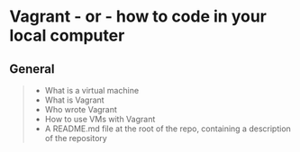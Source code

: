 # Vagrant - or - how to code in your local computer
## General
> * What is a virtual machine
> * What is Vagrant
> * Who wrote Vagrant
> * How to use VMs with Vagrant
> * A README.md file at the root of the repo, containing a description of the repository

